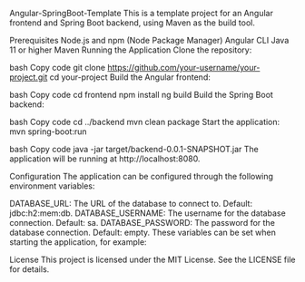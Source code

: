 Angular-SpringBoot-Template
This is a template project for an Angular frontend and Spring Boot backend, using Maven as the build tool.

Prerequisites
Node.js and npm (Node Package Manager)
Angular CLI
Java 11 or higher
Maven
Running the Application
Clone the repository:

bash
Copy code
git clone https://github.com/your-username/your-project.git
cd your-project
Build the Angular frontend:

bash
Copy code
cd frontend
npm install
ng build
Build the Spring Boot backend:

bash
Copy code
cd ../backend
mvn clean package
Start the application:
mvn spring-boot:run


bash
Copy code
java -jar target/backend-0.0.1-SNAPSHOT.jar
The application will be running at http://localhost:8080.

Configuration
The application can be configured through the following environment variables:

DATABASE_URL: The URL of the database to connect to. Default: jdbc:h2:mem:db.
DATABASE_USERNAME: The username for the database connection. Default: sa.
DATABASE_PASSWORD: The password for the database connection. Default: empty.
These variables can be set when starting the application, for example:

License
This project is licensed under the MIT License. See the LICENSE file for details.